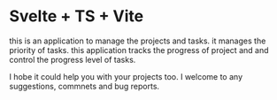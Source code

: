 # Svelte + TS + Vite

this is an application to manage the projects and tasks.
it manages the priority of tasks.
this application tracks the progress of project and and control the progress level of tasks.



I hobe it could help you with your projects too.
I welcome to any suggestions, commnets and bug reports.


